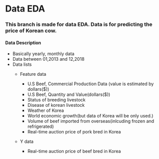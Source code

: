# Data EDA

### This branch is made for data EDA. Data is for predicting the price of Korean cow.

#### Data Description
- Basically yearly, monthly data
- Data between 01,2013 and 12,2018
- Data lists
  - Feature data
    * U.S Beef, Commercial Production Data (value is estimated by dollars($))
    * U.S Beef, Quantity and Value(dollars($))
    * Status of breeding livestock
    * Disease of korean livestock 
    * Weather of Korea
    * World economic growth(but data of Korea will be only used.)
    * Volume of beef imported from overseas(inlcuding frozen and refrigerated)
    * Real-time auction price of pork bred in Korea
 
  - Y data
    * Real-time auction price of beef bred in Korea


